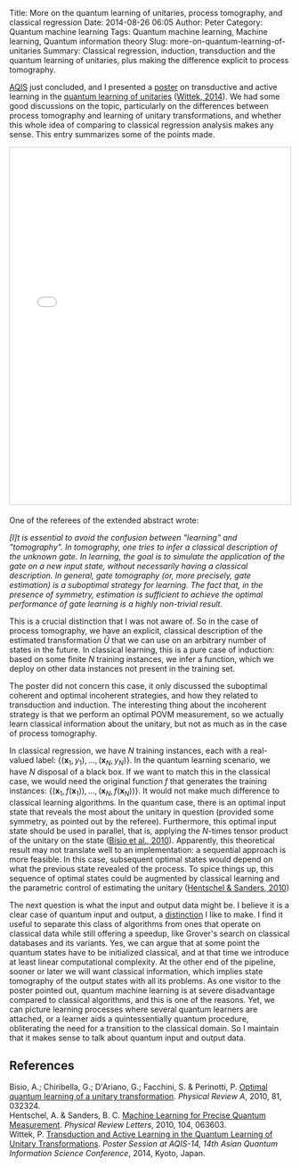 Title: More on the quantum learning of unitaries, process tomography, and classical regression
Date: 2014-08-26 06:05
Author: Peter
Category: Quantum machine learning
Tags: Quantum machine learning, Machine learning, Quantum information theory
Slug: more-on-quantum-learning-of-unitaries
Summary: Classical regression, induction, transduction and the quantum learning of unitaries, plus making the difference explicit to process tomography.

[AQIS](http://cs.e.yamagata-u.ac.jp/aqis14/) just concluded, and I
presented a [poster](http://dx.doi.org/10.13140/2.1.3901.1201) on
transductive and active learning in the [quantum learning of unitaries]({filename}/quantum-process-tomography-and-machine-learning.md)
([Wittek, 2014](#wittek2014transduction)). We had some good discussions
on the topic, particularly on the differences between process tomography
and learning of unitary transformations, and whether this whole idea of
comparing to classical regression analysis makes any sense. This entry
summarizes some of the points made.

<iframe style="border: 1px solid #CCC; border-width: 1px; margin-bottom: 5px; max-width: 100%;" src="//www.slideshare.net/slideshow/embed_code/38081381" width="600" height="640" frameborder="0" marginwidth="0" marginheight="0" scrolling="no" allowfullscreen="allowfullscreen">
</iframe>

One of the referees of the extended abstract wrote:

*[I]t is essential to avoid the confusion between "learning" and
"tomography". In tomography, one tries to infer a classical description
of the unknown gate. In learning, the goal is to simulate the
application of the gate on a new input state, without necessarily having
a classical description. In general, gate tomography (or, more
precisely, gate estimation) is a suboptimal strategy for learning. The
fact that, in the presence of symmetry, estimation is sufficient to
achieve the optimal performance of gate learning is a highly non-trivial
result.*

This is a crucial distinction that I was not aware of. So in the case of
process tomography, we have an explicit, classical description of the
estimated transformation $\hat{U}$ that we can use on an
arbitrary number of states in the future. In classical learning, this is
a pure case of induction: based on some finite $N$ training
instances, we infer a function, which we deploy on other data instances
not present in the training set.

The poster did not concern this case, it only discussed the suboptimal
coherent and optimal incoherent strategies, and how they related to
transduction and induction. The interesting thing about the incoherent
strategy is that we perform an optimal POVM measurement, so we actually
learn classical information about the unitary, but not as much as in the
case of process tomography.

In classical regression, we have $N$ training instances, each with
a real-valued label: $\{(\mathbf{x}_1, y_1),\ldots,
(\mathbf{x}_N, y_N)\}$. In the quantum learning scenario, we have
$N$ disposal of a black box. If we want to match this in the
classical case, we would need the original function $f$ that
generates the training instances: $\{(\mathbf{x}_1,
f(\mathbf{x}_1)),\ldots, (\mathbf{x}_N, f(\mathbf{x}_N))\}$. It
would not make much difference to classical learning algorithms. In the
quantum case, there is an optimal input state that reveals the most
about the unitary in question (provided some symmetry, as pointed out by
the referee). Furthermore, this optimal input state should be used in
parallel, that is, applying the $N$-times tensor product of the
unitary on the state ([Bisio et al., 2010](#bisio2010optimal)).
Apparently, this theoretical result may not translate well to an
implementation: a sequential approach is more feasible. In this case,
subsequent optimal states would depend on what the previous state
revealed of the process. To spice things up, this sequence of optimal
states could be augmented by classical learning and the parametric
control of estimating the unitary ([Hentschel & Sanders, 2010](#hentschel2010machine))

The next question is what the input and output data might be. I believe
it is a clear case of quantum input and output, a
[distinction](http://scitechconnect.elsevier.com/brief-overview-quantum-machine-learning/)
I like to make. I find it useful to separate this class of algorithms
from ones that operate on classical data while still offering a speedup,
like Grover's search on classical databases and its variants. Yes, we
can argue that at some point the quantum states have to be initialized
classical, and at that time we introduce at least linear computational
complexity. At the other end of the pipeline, sooner or later we will
want classical information, which implies state tomography of the output
states with all its problems. As one visitor to the poster pointed out,
quantum machine learning is at severe disadvantage compared to classical
algorithms, and this is one of the reasons. Yet, we can picture learning
processes where several quantum learners are attached, or a learner aids
a quintessentially quantum procedure, obliterating the need for a
transition to the classical domain. So I maintain that it makes sense to
talk about quantum input and output data.

References
----------

<a name="bisio2010optimal"></a>Bisio, A.; Chiribella, G.; D'Ariano, G.;
Facchini, S. & Perinotti, P. [Optimal quantum learning of a unitary transformation](http://arxiv.org/abs/0903.0543). *Physical Review A*,
2010, 81, 032324.  
<a name="hentschel2010machine"></a>Hentschel, A. & Sanders, B. C.
[Machine Learning for Precise Quantum Measurement](http://arxiv.org/abs/0910.0762). *Physical Review Letters*,
2010, 104, 063603.  
<a name="wittek2014transduction"></a>Wittek, P. [Transduction and Active Learning in the Quantum Learning of Unitary Transformations](http://bada.hb.se/bitstream/2320/14001/1/transduction_and_active_learning.pdf).
*Poster Session at AQIS-14, 14th Asian Quantum Information Science
Conference*, 2014, Kyoto, Japan.


